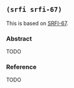
## `(srfi srfi-67)`

This is based on [SRFI-67](https://srfi.schemers.org/srfi-67/).

### Abstract

TODO

### Reference

TODO
